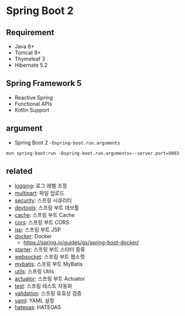 # Spring Boot 2

## Requirement
* Java 8+
* Tomcat 8+
* Thymeleaf 3
* Hibernate 5.2

## Spring Framework 5
* Reactive Spring
* Functional APIs
* Kotlin Support

## argument
* Spring Boot 2 `-Dspring-boot.run.arguments`
```
mvn spring-boot:run -Dspring-boot.run.arguments=--server.port=9003
```

## related
* [logging](/mib/spring/logging): 로그 레벨 조정
* [multipart](/mib/spring/multipart): 파일 업로드
* [security](/mib/spring/security): 스프링 시큐리티
* [devtools](/mib/spring/devtools): 스프링 부트 데브툴
* [cache](/mib/spring/cache): 스프링 부트 Cache
* [cors](/mib/spring/cors): 스프링 부트 CORS
* [jsp](/mib/spring/jsp): 스프링 부트 JSP
* [docker](/mib/docker): Docker
  * https://spring.io/guides/gs/spring-boot-docker/
* [starter](/mib/spring/starter): 스프링 부트 스타터 종류
* [websocket](/mib/spring/websocket): 스프링 부트 웹소켓
* [mybatis](/mib/spring/mybatis): 스프링 부트 MyBatis
* [utils](/mib/spring/utils): 스프링 Utils
* [actuator](/mib/spring/actuator): 스프링 부트 Actuator
* [test](/mib/spring/test): 스프링 테스트 자동화
* [validation](/mib/spring/validation): 스프링 유효성 검증
* [yaml](/mib/spring/yaml): YAML 설정
* [hateoas](/mib/spring/hateoas): HATEOAS

